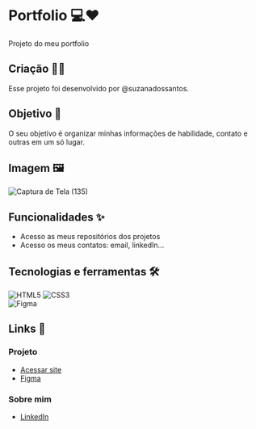 # Portfolio 💻❤️ 

Projeto do meu portfolio

## Criação 👧🏻

Esse projeto foi desenvolvido por @suzanadossantos.

## Objetivo 🎯

O seu objetivo é organizar minhas informações de habilidade, contato e outras em um só lugar.

## Imagem 🖼️

![Captura de Tela (135)](https://github.com/suzanadossantos/portfolio/assets/94690066/400d54bb-1ee7-4716-8d48-78aff97d062e)


## Funcionalidades ✨

- Acesso as meus repositórios dos projetos
- Acesso os meus contatos: email, linkedIn...

## Tecnologias e ferramentas 🛠️

![HTML5](https://img.shields.io/badge/HTML5-E34F26?style=for-the-badge&logo=html5&logoColor=white)
![CSS3](https://img.shields.io/badge/CSS3-1572B6?style=for-the-badge&logo=css3&logoColor=white)
<br>
![Figma](https://img.shields.io/badge/Figma-F76E5F?style=for-the-badge&logo=figma&logoColor=black)

## Links 🔗

### Projeto 
- [Acessar site](https://suzanadossantos.github.io/portfolio/)
- [Figma](https://www.figma.com/file/Mp4bojlTTDnjALrBqoxkvt/Portf%C3%B3lio-2022?node-id=0%3A1)

### Sobre mim
- [LinkedIn](https://www.linkedin.com/in/suzana-dos-santos-dev/)
